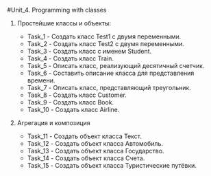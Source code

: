 #Unit_4. Programming with classes
1. Простейшие классы и объекты:
   - Task_1 - Создать класс Test1 с двумя переменными.
   - Task_2 - Создать класс Test2 с двумя переменными.
   - Task_3 - Создать класс с именем Student.
   - Task_4 - Создать класс Train.
   - Task_5 - Описать класс, реализующий десятичный счетчик.
   - Task_6 - Составить описание класса для представления времени.
   - Task_7 - Описать класс, представляющий треугольник.
   - Task_8 - Создать класс Customer.
   - Task_9 - Создать класс Book.
   - Task_10 - Создать класс Airline.
   

2. Агрегация и композиция
   - Task_11 - Создать объект класса Текст.
   - Task_12 - Создать объект класса Автомобиль.
   - Task_13 - Создать объект класса Государство.
   - Task_14 - Создать объект класса Счета.
   - Task_15 - Создать объект класса Туристические путёвки.